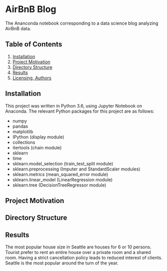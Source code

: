 # AirBnB Blog
The Ananconda notebook corresponding to a data science blog analyzing AirBnB data.

## Table of Contents

1. [Installation](#installation)
2. [Project Motivation](#motivation)
3. [Directory Structure](#directoryStructure)
4. [Results](#results)
5. [Licensing, Authors](#licensing)

## Installation <a name="installation"></a>

This project was written in Python 3.6, using Jupyter Notebook on Anaconda. The relevant Python packages for this project are as follows:

- numpy
- pandas
- matplotlib
- IPython (display module)
- collections
- itertools (chain module)
- sklearn
- time
- sklearn.model_selection (train_test_split module)
- sklearn.preprocessing (Imputer and StandardScaler modules)
- sklearn.metrics (mean_squared_error module)
- sklearn.linear_model (LinearRegression module)
- sklearn.tree (DecisionTreeRegressor module)

## Project Motivation <a name="motivation"></a>

## Directory Structure <a name="directoryStructure"></a>

## Results <a name="results"></a>
The most popular house size in Seattle are houses for 6 or 10 persons. Tourist prefer to rent an entire house over a private room and a shared room. Having a strict cancellation policy leads to reduced interest of clients. Seattle is the most popular around the turn of the year.
